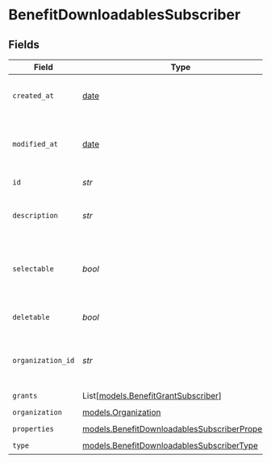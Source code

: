 # BenefitDownloadablesSubscriber


## Fields

| Field                                                                                                    | Type                                                                                                     | Required                                                                                                 | Description                                                                                              |
| -------------------------------------------------------------------------------------------------------- | -------------------------------------------------------------------------------------------------------- | -------------------------------------------------------------------------------------------------------- | -------------------------------------------------------------------------------------------------------- |
| `created_at`                                                                                             | [date](https://docs.python.org/3/library/datetime.html#date-objects)                                     | :heavy_check_mark:                                                                                       | Creation timestamp of the object.                                                                        |
| `modified_at`                                                                                            | [date](https://docs.python.org/3/library/datetime.html#date-objects)                                     | :heavy_check_mark:                                                                                       | Last modification timestamp of the object.                                                               |
| `id`                                                                                                     | *str*                                                                                                    | :heavy_check_mark:                                                                                       | The ID of the benefit.                                                                                   |
| `description`                                                                                            | *str*                                                                                                    | :heavy_check_mark:                                                                                       | The description of the benefit.                                                                          |
| `selectable`                                                                                             | *bool*                                                                                                   | :heavy_check_mark:                                                                                       | Whether the benefit is selectable when creating a product.                                               |
| `deletable`                                                                                              | *bool*                                                                                                   | :heavy_check_mark:                                                                                       | Whether the benefit is deletable.                                                                        |
| `organization_id`                                                                                        | *str*                                                                                                    | :heavy_check_mark:                                                                                       | The ID of the organization owning the benefit.                                                           |
| `grants`                                                                                                 | List[[models.BenefitGrantSubscriber](../models/benefitgrantsubscriber.md)]                               | :heavy_check_mark:                                                                                       | N/A                                                                                                      |
| `organization`                                                                                           | [models.Organization](../models/organization.md)                                                         | :heavy_check_mark:                                                                                       | N/A                                                                                                      |
| `properties`                                                                                             | [models.BenefitDownloadablesSubscriberProperties](../models/benefitdownloadablessubscriberproperties.md) | :heavy_check_mark:                                                                                       | N/A                                                                                                      |
| `type`                                                                                                   | [models.BenefitDownloadablesSubscriberType](../models/benefitdownloadablessubscribertype.md)             | :heavy_check_mark:                                                                                       | N/A                                                                                                      |